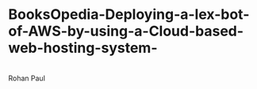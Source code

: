 # BooksOpedia-Deploying-a-lex-bot-of-AWS-by-using-a-Cloud-based-web-hosting-system-
<br>
Rohan Paul

